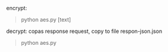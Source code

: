 encrypt:
> python aes.py [text]

decrypt:
copas response request, copy to file respon-json.json
> python aes.py